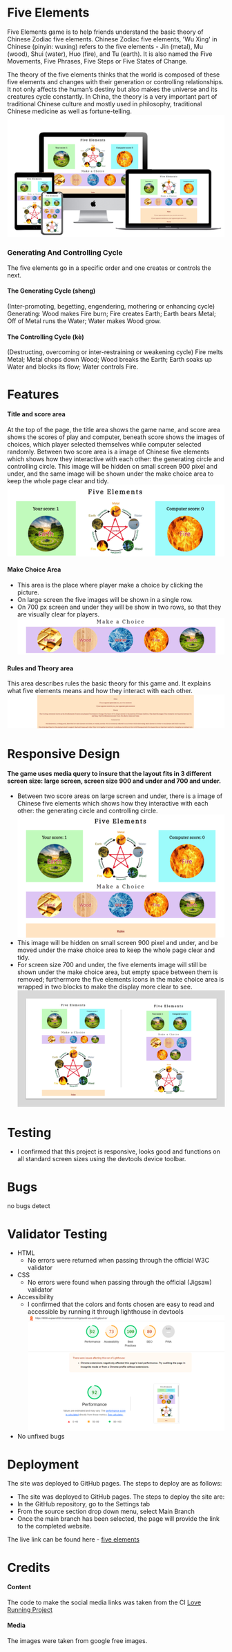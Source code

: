 # Five Elements
Five Elements game is to help friends understand the basic theory of Chinese Zodiac five elements.
Chinese Zodiac five elements, 'Wu Xing' in Chinese (pinyin: wuxíng) refers to the five elements - Jin (metal), Mu (wood), Shui (water), Huo (fire), and Tu (earth). It is also named the Five Movements, Five Phrases, Five Steps or Five States of Change.

The theory of the five elements thinks that the world is composed of these five elements and changes with their generation or controlling relationships. It not only affects the human’s destiny but also makes the universe and its creatures cycle constantly. In China, the theory is a very important part of traditional Chinese culture and mostly used in philosophy, traditional Chinese medicine as well as fortune-telling. 
![img with different screen size](assets/images/pp2_readme%200.jpg)

### Generating And Controlling Cycle
The five elements go in a specific order and one creates or controls the next.
#### The Generating Cycle (sheng)
(Inter-promoting, begetting, engendering, mothering or enhancing cycle)
Generating: Wood makes Fire burn; Fire creates Earth; Earth bears Metal; Off of Metal runs the Water; Water makes Wood grow.
#### The Controlling Cycle (kè)
(Destructing, overcoming or inter-restraining or weakening cycle)
Fire melts Metal; Metal chops down Wood; Wood breaks the Earth; Earth soaks up Water and blocks its flow; Water controls Fire.

# Features
#### Title and score area
At the top of the page, the title area shows the game name, and score area shows the scores of play and computer, beneath score shows the images of choices, which player selected themselves while computer selected randomly.
Between two score area is a image of Chinese five elements which shows how they interactive with each other: the generating circle and controlling circle. This image will be hidden on small screen 900 pixel and under, and the same image will be shown under the make choice area to keep the whole page clear and tidy.
![img of Title and score area](assets/images/title%20and%20score%20area.png)
#### Make Choice Area
-	This area is the place where player make a choice by clicking the picture.
-	On large screen the five images will be shown in a single row.
-	On 700 px screen and under they will be show in two rows, so that they are visually clear for players.
![img of make choice area](/assets/images/makeChoice%20area.png)

#### Rules and Theory area
This area describes rules the basic theory for this game and. It explains what five elements means and how they interact with each other.
![img of rules](/assets/images/footer.png)


# Responsive Design
#### The game uses media query to insure that the layout fits in 3 different screen size: large screen, screen size 900 and under and 700 and under.
- Between two score areas on large screen and under, there is a image of Chinese five elements which shows how they interactive with each other: the generating circle and controlling circle. 
![img of large screen](/assets/images/screen%200.PNG)
- This image will be hidden on small screen 900 pixel and under, and be moved under the make choice area to keep the whole page clear and tidy.
- For screen size 700 and under, the five elements image will still be shown under the make choice area, but empty space between them is removed; furthermore the five elements icons in the make choice area is wrapped in two blocks to make the display more clear to see.
![img of 900 and 700](/assets/images/900%20and%20700.jpg)
# Testing
- I confirmed that this project is responsive, looks good and functions on all standard screen sizes using the devtools device toolbar.
# Bugs
no bugs detect
# Validator Testing
- HTML
    - No errors were returned when passing through the official W3C validator
- CSS
    - No errors were found when passing through the official (Jigsaw) validator
- Accessibility
    - I confirmed that the colors and fonts chosen are easy to read and accessible by running it through lighthouse in devtools
    ![img of accessibility](/assets/images/accessibility.PNG)
- No unfixed bugs
# Deployment
The site was deployed to GitHub pages. The steps to deploy are as follows:
- The site was deployed to GitHub pages. The steps to deploy the site are:
- In the GitHub repository, go to the Settings tab
- From the source section drop down menu, select Main Branch
- Once the main branch has been selected, the page will provide the link to the completed website.

The live link can be found here - [five elements](https://wujiaan2022.github.io/Five-Elements/)
# Credits
#### Content
The code to make the social media links was taken from the CI [Love Running Project ](https://learn.codeinstitute.net/courses/course-v1:CodeInstitute+LM101+2021_T1/courseware/2d651bf3f23e48aeb9b9218871912b2e/234519d86b76411aa181e76a55dabe70/)
#### Media
The images were taken from google free images.



